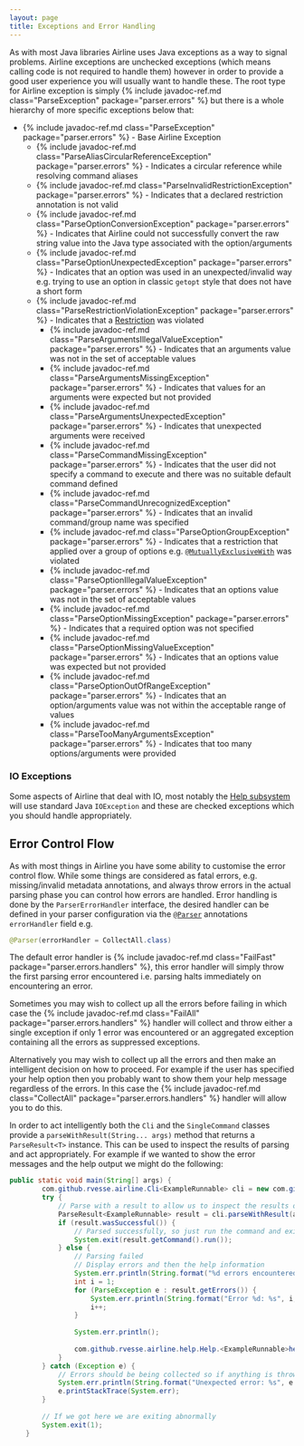 ```yaml
---
layout: page
title: Exceptions and Error Handling
---
```


As with most Java libraries Airline uses Java exceptions as a way to signal problems.  Airline exceptions are unchecked exceptions (which means calling code is not required to handle them) however in order to provide a good user experience you will usually want to handle these.  The root type for Airline exception is simply {% include javadoc-ref.md class="ParseException" package="parser.errors" %} but there is a whole hierarchy of more specific exceptions below that:

- {% include javadoc-ref.md class="ParseException" package="parser.errors" %} - Base Airline Exception
    - {% include javadoc-ref.md class="ParseAliasCircularReferenceException" package="parser.errors" %} - Indicates a circular reference while resolving command aliases
    - {% include javadoc-ref.md class="ParseInvalidRestrictionException" package="parser.errors" %} - Indicates that a declared restriction annotation is not valid
    - {% include javadoc-ref.md class="ParseOptionConversionException" package="parser.errors" %} - Indicates that Airline could not successfully convert the raw string value into the Java type associated with the option/arguments
    - {% include javadoc-ref.md class="ParseOptionUnexpectedException" package="parser.errors" %} - Indicates that an option was used in an unexpected/invalid way e.g. trying to use an option in classic `getopt` style that does not have a short form
    - {% include javadoc-ref.md class="ParseRestrictionViolationException" package="parser.errors" %} - Indicates that a [Restriction](../restrictions/index.hml) was violated
        - {% include javadoc-ref.md class="ParseArgumentsIllegalValueException" package="parser.errors" %} - Indicates that an arguments value was not in the set of acceptable values
        - {% include javadoc-ref.md class="ParseArgumentsMissingException" package="parser.errors" %} - Indicates that values for an arguments were expected but not provided
        - {% include javadoc-ref.md class="ParseArgumentsUnexpectedException" package="parser.errors" %} - Indicates that unexpected arguments were received
        - {% include javadoc-ref.md class="ParseCommandMissingException" package="parser.errors" %} - Indicates that the user did not specify a command to execute and there was no suitable default command defined
        - {% include javadoc-ref.md class="ParseCommandUnrecognizedException" package="parser.errors" %} - Indicates that an invalid command/group name was specified
        - {% include javadoc-ref.md class="ParseOptionGroupException" package="parser.errors" %} - Indicates that a restriction that applied over a group of options e.g. [`@MutuallyExclusiveWith`](../annotations/mutually-exclusive-with.html) was violated
        - {% include javadoc-ref.md class="ParseOptionIllegalValueException" package="parser.errors" %} - Indicates that an options value was not in the set of acceptable values
        - {% include javadoc-ref.md class="ParseOptionMissingException" package="parser.errors" %} - Indicates that a required option was not specified
        - {% include javadoc-ref.md class="ParseOptionMissingValueException" package="parser.errors" %} - Indicates that an options value was expected but not provided
        - {% include javadoc-ref.md class="ParseOptionOutOfRangeException" package="parser.errors" %} - Indicates that an option/arguments value was not within the acceptable range of values
        - {% include javadoc-ref.md class="ParseTooManyArgumentsException" package="parser.errors" %} - Indicates that too many options/arguments were provided

### IO Exceptions

Some aspects of Airline that deal with IO, most notably the [Help subsystem](../help/index.html) will use standard Java `IOException` and these are checked exceptions which you should handle appropriately.

## Error Control Flow

As with most things in Airline you have some ability to customise the error control flow.  While some things are considered as fatal errors, e.g. missing/invalid metadata annotations, and always throw errors in the actual parsing phase you can control how errors are handled.  Error handling is done by the `ParserErrorHandler` interface, the desired handler can be defined in your parser configuration via the [`@Parser`](../annotations/parser.html) annotations `errorHandler` field e.g.

```java
@Parser(errorHandler = CollectAll.class)
```
The default error handler is {% include javadoc-ref.md class="FailFast" package="parser.errors.handlers" %}, this error handler will simply throw the first parsing error encountered i.e. parsing halts immediately on encountering an error.

Sometimes you may wish to collect up all the errors before failing in which case the {% include javadoc-ref.md class="FailAll" package="parser.errors.handlers" %} handler will collect and throw either a single exception if only 1 error was encountered or an aggregated exception containing all the errors as suppressed exceptions.

Alternatively you may wish to collect up all the errors and then make an intelligent decision on how to proceed.  For example if the user has specified your help option then you probably want to show them your help message regardless of the errors.  In this case the {% include javadoc-ref.md class="CollectAll" package="parser.errors.handlers" %} handler will allow you to do this.

In order to act intelligently both the `Cli` and the `SingleCommand` classes provide a `parseWithResult(String... args)` method that returns a `ParseResult<T>` instance.  This can be used to inspect the results of parsing and act appropriately.  For example if we wanted to show the error messages and the help output we might do the following:

```java
public static void main(String[] args) {
        com.github.rvesse.airline.Cli<ExampleRunnable> cli = new com.github.rvesse.airline.Cli<ExampleRunnable>(ShipItCli.class);
        try {
            // Parse with a result to allow us to inspect the results of parsing
            ParseResult<ExampleRunnable> result = cli.parseWithResult(args);
            if (result.wasSuccessful()) {
                // Parsed successfully, so just run the command and exit
                System.exit(result.getCommand().run());
            } else {
                // Parsing failed
                // Display errors and then the help information
                System.err.println(String.format("%d errors encountered:", result.getErrors().size()));
                int i = 1;
                for (ParseException e : result.getErrors()) {
                    System.err.println(String.format("Error %d: %s", i, e.getMessage()));
                    i++;
                }
                
                System.err.println();
                
                com.github.rvesse.airline.help.Help.<ExampleRunnable>help(cli.getMetadata(), Arrays.asList(args), System.err);
            }
        } catch (Exception e) {
            // Errors should be being collected so if anything is thrown it is unexpected
            System.err.println(String.format("Unexpected error: %s", e.getMessage()));
            e.printStackTrace(System.err);
        }
        
        // If we got here we are exiting abnormally
        System.exit(1);
    }
```